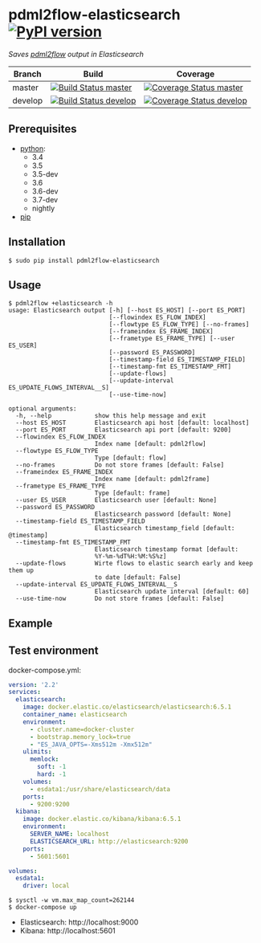 # pdml2flow-elasticsearch [![PyPI version](https://badge.fury.io/py/pdml2flow-elasticsearch.svg)](https://badge.fury.io/py/pdml2flow-elasticsearch) 
_Saves [pdml2flow] output in Elasticsearch_

| Branch  | Build  | Coverage |
| ------- | ------ | -------- |
| master  | [![Build Status master]](https://travis-ci.org/Enteee/pdml2flow-elasticsearch) | [![Coverage Status master]](https://coveralls.io/github/Enteee/pdml2flow-elasticsearch?branch=master) |
| develop  | [![Build Status develop]](https://travis-ci.org/Enteee/pdml2flow-elasticsearch) | [![Coverage Status develop]](https://coveralls.io/github/Enteee/pdml2flow-elasticsearch?branch=develop) |

## Prerequisites

* [python]:
  - 3.4
  - 3.5
  - 3.5-dev
  - 3.6
  - 3.6-dev
  - 3.7-dev
  - nightly
* [pip](https://pypi.python.org/pypi/pip)

## Installation

```shell
$ sudo pip install pdml2flow-elasticsearch
```

## Usage

```shell
$ pdml2flow +elasticsearch -h
usage: Elasticsearch output [-h] [--host ES_HOST] [--port ES_PORT]
                            [--flowindex ES_FLOW_INDEX]
                            [--flowtype ES_FLOW_TYPE] [--no-frames]
                            [--frameindex ES_FRAME_INDEX]
                            [--frametype ES_FRAME_TYPE] [--user ES_USER]
                            [--password ES_PASSWORD]
                            [--timestamp-field ES_TIMESTAMP_FIELD]
                            [--timestamp-fmt ES_TIMESTAMP_FMT]
                            [--update-flows]
                            [--update-interval ES_UPDATE_FLOWS_INTERVAL__S]
                            [--use-time-now]

optional arguments:
  -h, --help            show this help message and exit
  --host ES_HOST        Elasticsearch api host [default: localhost]
  --port ES_PORT        Elasticsearch api port [default: 9200]
  --flowindex ES_FLOW_INDEX
                        Index name [default: pdml2flow]
  --flowtype ES_FLOW_TYPE
                        Type [default: flow]
  --no-frames           Do not store frames [default: False]
  --frameindex ES_FRAME_INDEX
                        Index name [default: pdml2frame]
  --frametype ES_FRAME_TYPE
                        Type [default: frame]
  --user ES_USER        Elasticsearch user [default: None]
  --password ES_PASSWORD
                        Elasticsearch password [default: None]
  --timestamp-field ES_TIMESTAMP_FIELD
                        Elasticsearch timestamp_field [default: @timestamp]
  --timestamp-fmt ES_TIMESTAMP_FMT
                        Elasticsearch timestamp format [default:
                        %Y-%m-%dT%H:%M:%S%z]
  --update-flows        Wirte flows to elastic search early and keep them up
                        to date [default: False]
  --update-interval ES_UPDATE_FLOWS_INTERVAL__S
                        Elasticsearch update interval [default: 60]
  --use-time-now        Do not store frames [default: False]
```

## Example

## Test environment

docker-compose.yml:

```yaml
version: '2.2'
services:
  elasticsearch:
    image: docker.elastic.co/elasticsearch/elasticsearch:6.5.1
    container_name: elasticsearch
    environment:
      - cluster.name=docker-cluster
      - bootstrap.memory_lock=true
      - "ES_JAVA_OPTS=-Xms512m -Xmx512m"
    ulimits:
      memlock:
        soft: -1
        hard: -1
    volumes:
      - esdata1:/usr/share/elasticsearch/data
    ports:
      - 9200:9200
  kibana:
    image: docker.elastic.co/kibana/kibana:6.5.1
    environment:
      SERVER_NAME: localhost
      ELASTICSEARCH_URL: http://elasticsearch:9200
    ports:
      - 5601:5601

volumes:
  esdata1:
    driver: local
```

```shell
$ sysctl -w vm.max_map_count=262144
$ docker-compose up
```

* Elasticsearch: http://localhost:9000
* Kibana: http://localhost:5601

[pdml2flow]: https://github.com/Enteee/pdml2flow
[python]: https://www.python.org/
[wireshark]: https://www.wireshark.org/

[Build Status master]: https://travis-ci.org/Enteee/pdml2flow-elasticsearch.svg?branch=master
[Coverage Status master]: https://coveralls.io/repos/github/Enteee/pdml2flow-elasticsearch/badge.svg?branch=master
[Build Status develop]: https://travis-ci.org/Enteee/pdml2flow-elasticsearch.svg?branch=develop
[Coverage Status develop]: https://coveralls.io/repos/github/Enteee/pdml2flow-elasticsearch/badge.svg?branch=develop
